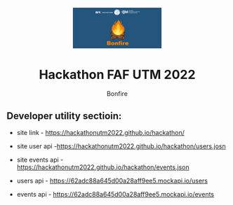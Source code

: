 <p align="center">
  <img src="GitLogo.png" style="hight: 40%; width:40%">
</p>

<h1 align="center">Hackathon FAF UTM 2022</h1>
<p align="center">Bonfire</p>


##  Developer utility sectioin:
- site link - https://hackathonutm2022.github.io/hackathon/
- site user api -https://hackathonutm2022.github.io/hackathon/users.josn
- site events api -https://hackathonutm2022.github.io/hackathon/events.json

- users api    - https://62adc88a645d00a28aff9ee5.mockapi.io/users
- events api   - https://62adc88a645d00a28aff9ee5.mockapi.io/events


